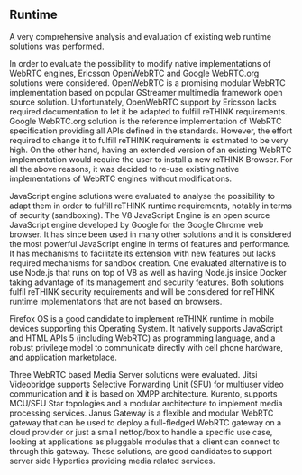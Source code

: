 Runtime
-------

A very comprehensive analysis and evaluation of existing web runtime solutions was performed.

In order to evaluate the possibility to modify native implementations of WebRTC engines, Ericsson OpenWebRTC and Google WebRTC.org solutions were considered. OpenWebRTC is a promising modular WebRTC implementation based on popular GStreamer multimedia framework open source solution. Unfortunately, OpenWebRTC support by Ericsson lacks required documentation to let it be adapted to fulfill reTHINK requirements. Google WebRTC.org solution is the reference implementation of WebRTC specification providing all APIs defined in the standards. However, the effort required to change it to fulfill reTHINK requirements is estimated to be very high. On the other hand, having an extended version of an existing WebRTC implementation would require the user to install a new reTHINK Browser. For all the above reasons, it was decided to re-use existing native implementations of WebRTC engines without modifications.

JavaScript engine solutions were evaluated to analyse the possibility to adapt them in order to fulfill reTHINK runtime requirements, notably in terms of security (sandboxing). The V8 JavaScript Engine is an open source JavaScript engine developed by Google for the Google Chrome web browser. It has since been used in many other solutions and it is considered the most powerful JavaScript engine in terms of features and performance. It has mechanisms to facilitate its extension with new features but lacks required mechanisms for sandbox creation. One evaluated alternative is to use Node.js that runs on top of V8 as well as having Node.js inside Docker taking advantage of its management and security features. Both solutions fulfil reTHINK security requirements and will be considered for reTHINK runtime implementations that are not based on browsers.

Firefox OS is a good candidate to implement reTHINK runtime in mobile devices supporting this Operating System. It natively supports JavaScript and HTML APIs 5 (including WebRTC) as programming language, and a robust privilege model to communicate directly with cell phone hardware, and application marketplace.

Three WebRTC based Media Server solutions were evaluated. Jitsi Videobridge supports Selective Forwarding Unit (SFU) for multiuser video communication and it is based on XMPP architecture. Kurento, supports MCU/SFU Star topologies and a modular architecture to implement media processing services. Janus Gateway is a flexible and modular WebRTC gateway that can be used to deploy a full-fledged WebRTC gateway on a cloud provider or just a small nettop/box to handle a specific use case, looking at applications as pluggable modules that a client can connect to through this gateway. These solutions, are good candidates to support server side Hyperties providing media related services.
